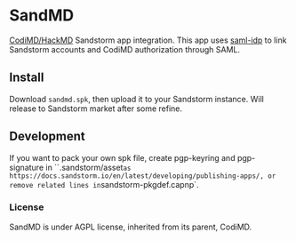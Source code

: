 # SandMD
[CodiMD/HackMD](https://github.com/hackmdio/codimd) Sandstorm app integration.
This app uses [saml-idp](https://github.com/mcguinness/saml-idp) to link Sandstorm accounts and CodiMD authorization through SAML.

## Install
Download `sandmd.spk`, then upload it to your Sandstorm instance.
Will release to Sandstorm market after some refine.

## Development
If you want to pack your own spk file, create pgp-keyring and pgp-signature in ``.sandstorm/asset` as https://docs.sandstorm.io/en/latest/developing/publishing-apps/, or remove related lines in `sandstorm-pkgdef.capnp`.

### License
SandMD is under AGPL license, inherited from its parent, CodiMD.
